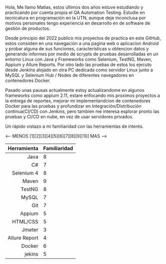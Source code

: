 Hola, Me llamo Matias, estos últimos dos años estuve estudiando y practicando por cuenta propia el QA Automation Testing. Estudie en tecnicatura en programación en la UTN, aunque deje inconclusa por motivos personales tengo experiencia en desarrollo en de software de gestión de productos.

Desde principio del 2022 publico mis proyectos de practica en este GitHub, estos consisten en una navegación a una pagina web o aplicacion Android y probar alguna de sus funciones, características u obtencion datos y generando informes  por medio de scrypts de pruebas desarrolladas en un entorno Linux con Java y Frameworks como Selenium, TestNG, Maven, Appium y Allure Reports. Por otro lado las pruebas de estos los ejecuto desde Jenkins alojado en otra PC dedicada como servidor Linux junto a MySQL y Selenium Hub / Nodes de diferentes navegadores en contenedores Docker.

Pasado unas pausas actualmente estoy actualizandome en algunos frameworks como appium 2.11, estare enfocando mis proximos proyectos a la entrega de reportes,  mejorar mi implementandcion de contenedores Docker para las pruebas y profundizar en Integración/Distribución continua(CI/CD) con Jenkins, pero tambien me interesa esplorar pronto las pruebas y CI/CD en nube, en vez de usar servidores privados.

Un rápido vistazo a mi familiaridad con las herramientas de interés.

<-- MENOS [1][2][3][4][5][6][7][8][9][10] MAS -->

| Herramienta  | Familiaridad |
| -------------: | :------------- |
| Java  | 8 |
| C#  | 7  |
| Selenium 4 | 8 |
| Maven | 9 |
| TestNG | 8 |
| MySQL | 7 |
| Git | 7 |
| Appium | 5 |
| HTML/CSS | 5 |
| Jmeter | 3 |
| Allure Report | 4 |
| Docker | 6 |
| jekins | 5 |
